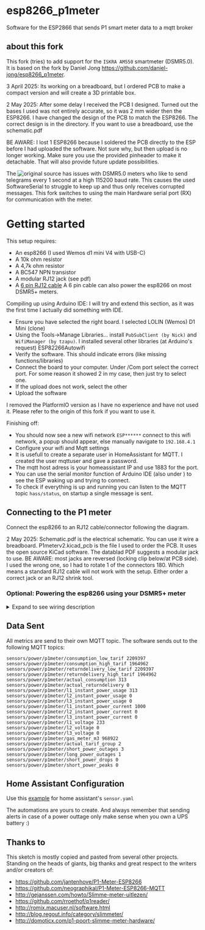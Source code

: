 # esp8266_p1meter

Software for the ESP2866 that sends P1 smart meter data to a mqtt broker

## about this fork
This fork (tries) to add support for the `ISKRA AM550` smartmeter (DSMR5.0). It is based on the fork by Daniel Jong https://github.com/daniel-jong/esp8266_p1meter.

3 April 2025: Its working on a breadboard, but I ordered PCB to make a compact version and will create a 3D printable box.

2 May 2025: After some delay I received the PCB I designed. Turned out the bases I used was not entirely accurate, so it was 2 mm wider then the ESP8266. I have changed the design of the PCB to match the ESP8266. The correct design is in the directory.
If you want to use a breadboard, use the schematic.pdf

BE AWARE: I lost 1 ESP8266 because I soldered the PCB directly to the ESP before I had uploaded the software. Not sure why, but then upload is no longer working. Make sure you use the provided pinheader to make it detachable. That will also provide future update possibilities.

The ![original source](https://github.com/fliphess/esp8266_p1meter) has issues with DSMR5.0 meters who like to send telegrams every 1 second at a high 115200 baud rate. 
This causes the used SoftwareSerial to struggle to keep up and thus only receives corrupted messages. This fork switches to using the main Hardware serial port (RX) for communication with the meter.

# Getting started
This setup requires:
- An esp8266 (I used Wemos d1 mini V4 with USB-C)
- A 10k ohm resistor
- A 4,7k ohm resistor
- A BC547 NPN transistor
- A modular RJ12 jack (see pdf)
- A [6 pin RJ12 cable](https://www.tinytronics.nl/shop/nl/kabels/adapters/rj12-naar-6-pins-dupont-jumper-adapter) A 6 pin cable can also power the esp8266 on most DSMR5+ meters.

Compiling up using Arduino IDE: 
I will try and extend this section, as it was the first time I actually did something with IDE.
- Ensure you have selected the right board. I selected LOLIN (Wemos) D1 Mini (clone)
- Using the Tools->Manage Libraries... install `PubSubClient (by Nick)` and `WifiManager (by tzapu)`. I installed several other libraries (at Arduino's request) ESP82266Autowifi
- Verify the software. This should indicate errors (like missing functions/libraries)
- Connect the board to your computer. Under <Tools>/Com port select the correct port. For some reason it showed 2 in my case, then just try to select one.
- If the upload does not work, select the other
- Upload the software

I removed the PlatformIO version as I have no experience and have not used it. Please refer to the origin of this fork if you want to use it.

Finishing off:
- You should now see a new wifi network `ESP******` connect to this wifi network, a popup should appear, else manually navigate to `192.168.4.1`
- Configure your wifi and Mqtt settings
- It is usefull to create a separate user in HomeAssistant for MQTT. I created the user mqttuser and gave a password.
- The mqtt host adress is your homeassistant IP and use 1883 for the port.
- You can use the serial monitor function of Arduino IDE (also under <Tools>) to see the ESP waking up and trying to connect.
- To check if everything is up and running you can listen to the MQTT topic `hass/status`, on startup a single message is sent.

## Connecting to the P1 meter
Connect the esp8266 to an RJ12 cable/connector following the diagram.

2 May 2025: Schematic.pdf is the electrical schematic. You can use it wire a breadboard. P1meterv2.kicad_pcb is the file I used to order the PCB.
It uses the open source KiCad software.
The datablad PDF suggests a modular jack to use. 
BE AWARE: most jacks are reversed (locking clip below/at PCB side). I used the wrong one, so I had to rotate 1 of the connectors 180. Which means a standard RJ12 cable will not work with the setup. Either order a correct jack or an RJ12 shrink tool.

### Optional: Powering the esp8266 using your DSMR5+ meter 
<details><summary>Expand to see wiring description</summary>
<p>
  
When using a 6 pin cable you can use the power source provided by the meter.
  
| P1 pin   | ESP8266 Pin |
| ----     | ---- |
| 1 - 5v out | 5v or Vin |
| 2 - RTS  | 3.3v |
| 3 - GND  | GND  |
| 4 -      |      |
| 5 - RXD (data) | RX (gpio3) |
| 6 - GND  | GND  |

![Wiring powered by meter](https://raw.githubusercontent.com/daniel-jong/esp8266_p1meter/master/assets/esp8266_p1meter_bb_PoweredByMeter.png)

</p>
</details>

## Data Sent

All metrics are send to their own MQTT topic.
The software sends out to the following MQTT topics:

```
sensors/power/p1meter/consumption_low_tarif 2209397
sensors/power/p1meter/consumption_high_tarif 1964962
sensors/power/p1meter/returndelivery_low_tarif 2209397
sensors/power/p1meter/returndelivery_high_tarif 1964962
sensors/power/p1meter/actual_consumption 313
sensors/power/p1meter/actual_returndelivery 0
sensors/power/p1meter/l1_instant_power_usage 313
sensors/power/p1meter/l2_instant_power_usage 0
sensors/power/p1meter/l3_instant_power_usage 0
sensors/power/p1meter/l1_instant_power_current 1000
sensors/power/p1meter/l2_instant_power_current 0
sensors/power/p1meter/l3_instant_power_current 0
sensors/power/p1meter/l1_voltage 233
sensors/power/p1meter/l2_voltage 0
sensors/power/p1meter/l3_voltage 0
sensors/power/p1meter/gas_meter_m3 968922
sensors/power/p1meter/actual_tarif_group 2
sensors/power/p1meter/short_power_outages 3
sensors/power/p1meter/long_power_outages 1
sensors/power/p1meter/short_power_drops 0
sensors/power/p1meter/short_power_peaks 0
```

## Home Assistant Configuration

Use this [example](https://raw.githubusercontent.com/daniel-jong/esp8266_p1meter/master/assets/p1_sensors.yaml) for home assistant's `sensor.yaml`

The automations are yours to create.
And always remember that sending alerts in case of a power outtage only make sense when you own a UPS battery :)

## Thanks to

This sketch is mostly copied and pasted from several other projects.
Standing on the heads of giants, big thanks and great respect to the writers and/or creators of:

- https://github.com/jantenhove/P1-Meter-ESP8266
- https://github.com/neographikal/P1-Meter-ESP8266-MQTT
- http://gejanssen.com/howto/Slimme-meter-uitlezen/
- https://github.com/rroethof/p1reader/
- http://romix.macuser.nl/software.html
- http://blog.regout.info/category/slimmeter/
- http://domoticx.com/p1-poort-slimme-meter-hardware/

